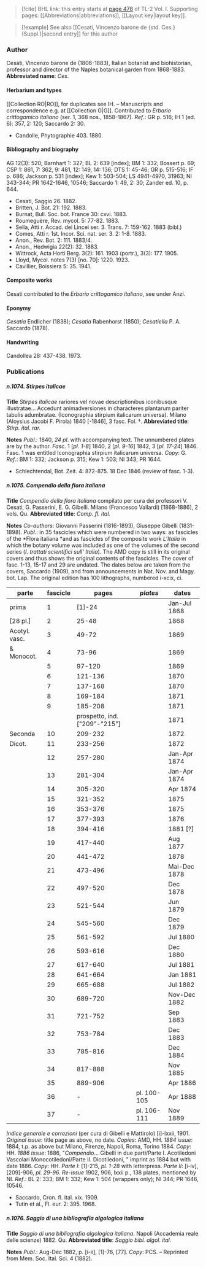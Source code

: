 > [!cite] BHL link: this entry starts at [page 478](https://www.biodiversitylibrary.org/page/33120609) of TL-2 Vol. I.
> Supporting pages: [[Abbreviations|abbreviations]], [[Layout key|layout key]].

> [!example] See also [[Cesati, Vincenzo barone de {std. Ces.} (Suppl.)|second entry]] for this author

### Author

Cesati, Vincenzo barone de (1806-1883), Italian botanist and biohistorian, professor and director of the Naples botanical garden from 1868-1883. 
**Abbreviated name**: *Ces.*

#### Herbarium and types

[[Collection RO|RO]], for duplicates see IH. – Manuscripts and correspondence e.g. at [[Collection G|G]]. Contributed to *Erbario crittogamico italiano* (ser. 1, 368 nos., 1858-1867).
*Ref*.: GR p. 516; IH 1 (ed. 6): 357, 2: 120; Saccardo 2: 30.
- Candolle, Phytographie 403. 1880.

#### Bibliography and biography

AG 12(3): 520; Barnhart 1: 327; BL 2: 639 \[index\]; BM 1: 332; Bossert p. 69; CSP 1: 861, 7: 362, 9: 481, 12: 149, 14: 136; DTS 1: 45-46; GR p. 515-516; IF p. 686; Jackson p. 531 \[index\]; Kew 1: 503-504; LS 4941-4970, 31963; NI 343-344; PR 1642-1646, 10546; Saccardo 1: 49, 2: 30; Zander ed. 10, p. 644.
- Cesati, Saggio 26. 1882.
- Britten, J. Bot. 21: 192. 1883.
- Burnat, Bull. Soc. bot. France 30: cxvi. 1883.
- Roumeguère, Rev. mycol. 5: 77-82. 1883.
- Sella, Atti r. Accad. dei Lincei ser. 3. Trans. 7: 159-162. 1883 (bibl.)
- Comes, Atti r. 1st. Incor. Sci. nat. ser. 3. 2: 1-8. 1883.
- Anon., Rev. Bot. 2: 111. 1883/4.
- Anon., Hedwigia 22(2): 32. 1883.
- Wittrock, Acta Horti Berg. 3(2): 161. 1903 (portr.), 3(3): 177. 1905.
- Lloyd, Mycol. notes 7(3) \[no. 70\]: 1220. 1923.
- Cavillier, Boissiera 5: 35. 1941.

#### Composite works

Cesati contributed to the *Erbario crittogamico italiano*, see under Anzi.

#### Eponymy

*Cesatia* Endlicher (1838); *Cesatia* Rabenhorst (1850); *Cesatiella* P. A. Saccardo (1878).

#### Handwriting

Candollea 28: 437-438. 1973.

### Publications

##### n.1074. Stirpes italicae

**Title**
*Stirpes italicae* rariores vel novae descriptionibus iconibusque illustratae... Accedunt animadversiones in characteres plantarum pariter tabulis adumbratae. (Iconographia stirpium italicarum universa). Milano (Aloysius Jacobi F. Pirola) 1840 \[-1846\], 3 fasc. Fol. †.
**Abbreviated title**: *Stirp. ital. rar.*

**Notes**
*Publ*.: 1840, *24 pl*. with accompanying text. The unnumbered plates are by the author.
*Fasc*. 1 \[*pl. 1-8*\] 1840, 2 \[*pl. 9-16*\] 1842, 3 \[*pl. 17-24*\] 1846. Fasc. 1 was entitled Iconographia stirpium italicarum universa. *Copy*: G.
*Ref*.: BM 1: 332; Jackson p. 315; Kew 1: 503; NI 343; PR 1644.
- Schlechtendal, Bot. Zeit. 4: 872-875. 18 Dec 1846 (review of fasc. 1-3).

##### n.1075. Compendio della flora italiana

**Title**
*Compendio della flora italiana* compilato per cura dei professori V. Cesati, G. Passerini, E. G. Gibelli. Milano (Francesco Vallardi) \[1868-1886\], 2 vols. Qu.
**Abbreviated title**: *Comp. fl. ital.*

**Notes**
*Co-authors*: Giovanni Passerini (1816-1893), Giuseppe Gibelli (1831-1898).
*Publ*.: in 35 fascicles which were numbered in two ways: as fascicles of the *Flora italiana *and as fascicles of the composite work *L’Italia* in which the botany volume was included as one of the volumes of the second series (*I. trattati scientifici sull' Italia*). The AMD copy is still in its original covers and thus shows the original contents of the fascicles. The cover of fasc. 1-13, 15-17 and 29 are undated. The dates below are taken from the covers, Saccardo (1909), and from announcements in Nat. Nov. and Magy. bot. Lap. The original edition has 100 lithographs, numbered i-xcix, ci.

|parte	|fascicle	|pages	|*plates*	|dates|
|---	|---	|---	|---	|---	|
|prima	|1	|\[1\]-24	|	|Jan-Jul 1868|
|\[28 pl.\]	|2	|25-48	|	|1868|
|Acotyl. vasc.	|3	|49-72	|	|1869|
|& Monocot.	|4	|73-96	|	|1869|
|	|5	|97-120	|	|1869|
|	|6	|121-136	|	|1870|
|	|7	|137-168	|	|1870|
|	|8	|169-184	|	|1871|
|	|9	|185-208	|	|1871|
|	|	|prospetto, ind. \["209"-"215"\]	|	|1871|
|Seconda	|10	|209-232	|	|1872|
|Dicot.	|11	|233-256	|	|1872|
|	|12	|257-280	|	|Jan-Apr 1874|
|	|13	|281-304	|	|Jan-Apr 1874|
|	|14	|305-320	|	|Apr 1874|
|	|15	|321-352	|	|1875|
|	|16	|353-376	|	|1875|
|	|17	|377-393	|	|1876|
|	|18	|394-416	|	|1881 \[?\]|
|	|19	|417-440	|	|Aug 1877|
|	|20	|441-472	|	|1878|
|	|21	|473-496	|	|Mai-Dec 1878|
|	|22	|497-520	|	|Dec 1878|
|	|23	|521-544	|	|Jun 1879|
|	|24	|545-560	|	|Dec 1879|
|	|25	|561-592	|	|Jul 1880|
|	|26	|593-616	|	|Dec 1880|
|	|27	|617-640	|	|Jul 1881|
|	|28	|641-664	|	|Jan 1881|
|	|29	|665-688	|	|Jul 1882|
|	|30	|689-720	|	|Nov-Dec 1882|
|	|31	|721-752	|	|Sep 1883|
|	|32	|753-784	|	|Dec 1883|
|	|33	|785-816	|	|Dec 1884|
|	|34	|817-888	|	|Nov 1885|
|	|35	|889-906	|	|Apr 1886|
|	|36	|-	|pl. 100-105	|Apr 1888|
|	|37	|-	|pl. 106-111	|Nov 1889|

*Indice generale e correzioni* (per cura di Gibelli e Mattirolo) \[i\]-lxxii, 1901.
*Original issue*: title page as above, no date. *Copies*: AMD, HH.
*1884 issue*: 1884, t.p. as above but Milano, Firenze, Napoli, Roma, Torino 1884. *Copy*: HH.
*1886 issue*: 1886, "*Compendio*... Gibelli in due parti/Parte I. Acotiledoni Vascolari Monocotiledoni/Parte II. Dicotiledoni, " imprint as 1884 but with date 1886. *Copy*: HH.
*Parte I*: \[1\]-215, *pl. 1-28* with letterpress.
*Parte II*: \[i-iv\], \[209\]-906, *pl. 29-96.*
*Re-issue* 1902, 906, lxxii p., 138 plates, mentioned by NI.
*Ref*.: BL 2: 333; BM 1: 332; Kew 1: 504 (wrappers only); NI 344; PR 1646, 10546.
- Saccardo, Cron. fl. ital. xix. 1909.
- Tutin et al., Fl. eur. 2: 395. 1968.

##### n.1076. Saggio di una bibliografía algologica italiana

**Title**
*Saggio di una bibliografía algologica italiana*. Napoli (Accademia reale delle scienze) 1882. Qu.
**Abbreviated title**: *Saggio bibl. algol. ital.*

**Notes**
*Publ*.: Aug-Dec 1882, p. \[i-ii\], \[1\]-76, \[77\]. *Copy*: PCS. – Reprinted from Mem. Soc. Ital. Sci. 4 (1882).

